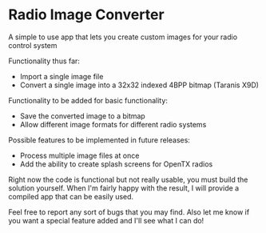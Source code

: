 # Radio Image Converter
A simple to use app that lets you create custom images for your radio control system

Functionality thus far:
- Import a single image file
- Convert a single image into a 32x32 indexed 4BPP bitmap (Taranis X9D)

Functionality to be added for basic functionality:
- Save the converted image to a bitmap
- Allow different image formats for different radio systems

Possible features to be implemented in future releases:
- Process multiple image files at once
- Add the ability to create splash screens for OpenTX radios

Right now the code is functional but not really usable, you must build the solution yourself. 
When I'm fairly happy with the result, I will provide a compiled app that can be easily used. 

Feel free to report any sort of bugs that you may find. Also let me know if you want a special feature added and I'll see what I can do!

